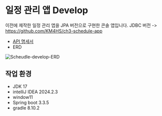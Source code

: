 # 일정 관리 앱 Develop
이전에 제작한 일정 관리 앱을 JPA 버전으로 구현한 콘솔 앱입니다.
JDBC 버전 -> https://github.com/KM4HS/ch3-schedule-app

- [API 명세서](https://documenter.getpostman.com/view/39379332/2sAY55be8S)
- ERD

![Scheudle-develop-ERD](https://github.com/user-attachments/assets/2c41c4b9-0787-4720-8ef4-c0ae63b940ae)

## 작업 환경
- JDK 17
- intelliJ IDEA 2024.2.3
- window11
- Spring boot 3.3.5
- gradle 8.10.2
